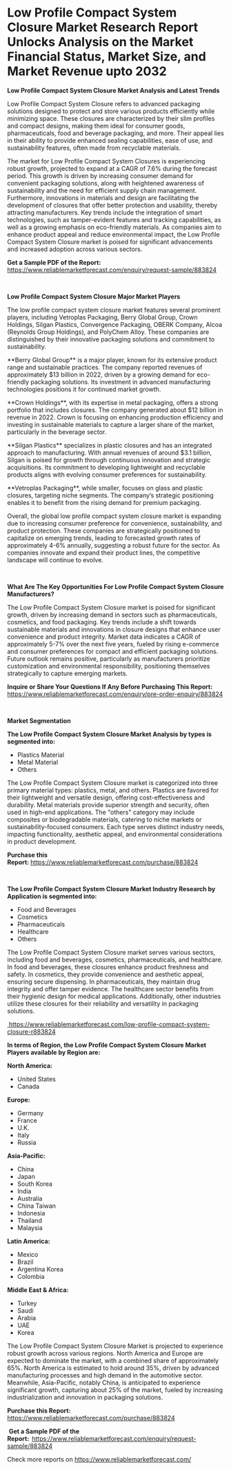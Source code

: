 <p><h1>Low Profile Compact System Closure Market Research Report Unlocks Analysis on the Market Financial Status, Market Size, and Market Revenue upto 2032</h1></p><p><strong>Low Profile Compact System Closure Market Analysis and Latest Trends</strong></p>
<p><p>Low Profile Compact System Closure refers to advanced packaging solutions designed to protect and store various products efficiently while minimizing space. These closures are characterized by their slim profiles and compact designs, making them ideal for consumer goods, pharmaceuticals, food and beverage packaging, and more. Their appeal lies in their ability to provide enhanced sealing capabilities, ease of use, and sustainability features, often made from recyclable materials.</p><p>The market for Low Profile Compact System Closures is experiencing robust growth, projected to expand at a CAGR of 7.6% during the forecast period. This growth is driven by increasing consumer demand for convenient packaging solutions, along with heightened awareness of sustainability and the need for efficient supply chain management. Furthermore, innovations in materials and design are facilitating the development of closures that offer better protection and usability, thereby attracting manufacturers. Key trends include the integration of smart technologies, such as tamper-evident features and tracking capabilities, as well as a growing emphasis on eco-friendly materials. As companies aim to enhance product appeal and reduce environmental impact, the Low Profile Compact System Closure market is poised for significant advancements and increased adoption across various sectors.</p></p>
<p><strong>Get a Sample PDF of the Report:&nbsp;</strong> <a href="https://www.reliablemarketforecast.com/enquiry/request-sample/883824?utm_campaign=3503&utm_medium=2&utm_source=Github&utm_content=ia&utm_term=02042025&utm_id=low-profile-compact-system-closure">https://www.reliablemarketforecast.com/enquiry/request-sample/883824</a></p>
<p>&nbsp;</p>
<p><strong>Low Profile Compact System Closure Major Market Players</strong></p>
<p><p>The low profile compact system closure market features several prominent players, including Vetroplas Packaging, Berry Global Group, Crown Holdings, Silgan Plastics, Convergence Packaging, OBERK Company, Alcoa (Reynolds Group Holdings), and PolyChem Alloy. These companies are distinguished by their innovative packaging solutions and commitment to sustainability.</p><p>**Berry Global Group** is a major player, known for its extensive product range and sustainable practices. The company reported revenues of approximately $13 billion in 2022, driven by a growing demand for eco-friendly packaging solutions. Its investment in advanced manufacturing technologies positions it for continued market growth.</p><p>**Crown Holdings**, with its expertise in metal packaging, offers a strong portfolio that includes closures. The company generated about $12 billion in revenue in 2022. Crown is focusing on enhancing production efficiency and investing in sustainable materials to capture a larger share of the market, particularly in the beverage sector.</p><p>**Silgan Plastics** specializes in plastic closures and has an integrated approach to manufacturing. With annual revenues of around $3.1 billion, Silgan is poised for growth through continuous innovation and strategic acquisitions. Its commitment to developing lightweight and recyclable products aligns with evolving consumer preferences for sustainability.</p><p>**Vetroplas Packaging**, while smaller, focuses on glass and plastic closures, targeting niche segments. The company’s strategic positioning enables it to benefit from the rising demand for premium packaging.</p><p>Overall, the global low profile compact system closure market is expanding due to increasing consumer preference for convenience, sustainability, and product protection. These companies are strategically positioned to capitalize on emerging trends, leading to forecasted growth rates of approximately 4-6% annually, suggesting a robust future for the sector. As companies innovate and expand their product lines, the competitive landscape will continue to evolve.</p></p>
<p>&nbsp;</p>
<p><strong>What Are The Key Opportunities For Low Profile Compact System Closure Manufacturers?</strong></p>
<p><p>The Low Profile Compact System Closure market is poised for significant growth, driven by increasing demand in sectors such as pharmaceuticals, cosmetics, and food packaging. Key trends include a shift towards sustainable materials and innovations in closure designs that enhance user convenience and product integrity. Market data indicates a CAGR of approximately 5-7% over the next five years, fueled by rising e-commerce and consumer preferences for compact and efficient packaging solutions. Future outlook remains positive, particularly as manufacturers prioritize customization and environmental responsibility, positioning themselves strategically to capture emerging markets.</p></p>
<p><strong>Inquire or Share Your Questions If Any Before Purchasing This Report:</strong> <a href="https://www.reliablemarketforecast.com/enquiry/pre-order-enquiry/883824?utm_campaign=3503&utm_medium=2&utm_source=Github&utm_content=ia&utm_term=02042025&utm_id=low-profile-compact-system-closure">https://www.reliablemarketforecast.com/enquiry/pre-order-enquiry/883824</a></p>
<p>&nbsp;</p>
<p><strong>Market Segmentation</strong></p>
<p><strong>The Low Profile Compact System Closure Market Analysis by types is segmented into:</strong></p>
<p><ul><li>Plastics Material</li><li>Metal Material</li><li>Others</li></ul></p>
<p><p>The Low Profile Compact System Closure market is categorized into three primary material types: plastics, metal, and others. Plastics are favored for their lightweight and versatile design, offering cost-effectiveness and durability. Metal materials provide superior strength and security, often used in high-end applications. The "others" category may include composites or biodegradable materials, catering to niche markets or sustainability-focused consumers. Each type serves distinct industry needs, impacting functionality, aesthetic appeal, and environmental considerations in product development.</p></p>
<p><strong>Purchase this Report:&nbsp;</strong><a href="https://www.reliablemarketforecast.com/purchase/883824?utm_campaign=3503&utm_medium=2&utm_source=Github&utm_content=ia&utm_term=02042025&utm_id=low-profile-compact-system-closure">https://www.reliablemarketforecast.com/purchase/883824</a></p>
<p>&nbsp;</p>
<p><strong>The Low Profile Compact System Closure Market Industry Research by Application is segmented into:</strong></p>
<p><ul><li>Food and Beverages</li><li>Cosmetics</li><li>Pharmaceuticals</li><li>Healthcare</li><li>Others</li></ul></p>
<p><p>The Low Profile Compact System Closure market serves various sectors, including food and beverages, cosmetics, pharmaceuticals, and healthcare. In food and beverages, these closures enhance product freshness and safety. In cosmetics, they provide convenience and aesthetic appeal, ensuring secure dispensing. In pharmaceuticals, they maintain drug integrity and offer tamper evidence. The healthcare sector benefits from their hygienic design for medical applications. Additionally, other industries utilize these closures for their reliability and versatility in packaging solutions.</p></p>
<p><a href="https://www.reliablemarketforecast.com/low-profile-compact-system-closure-r883824?utm_campaign=3503&utm_medium=2&utm_source=Github&utm_content=ia&utm_term=02042025&utm_id=low-profile-compact-system-closure">&nbsp;https://www.reliablemarketforecast.com/low-profile-compact-system-closure-r883824</a></p>
<p><strong>In terms of Region, the Low Profile Compact System Closure Market Players available by Region are:</strong></p>
<p>
    <p> <strong> North America: </strong>
        <ul>
            <li>United States</li>
            <li>Canada</li>
        </ul>
        </p> 
    <p> <strong> Europe: </strong>
        <ul>
            <li>Germany</li>
            <li>France</li>
            <li>U.K.</li>
            <li>Italy</li>
            <li>Russia</li>
        </ul>
        </p> 
    <p> <strong> Asia-Pacific: </strong>
        <ul>
            <li>China</li>
            <li>Japan</li>
            <li>South Korea</li>
            <li>India</li>
            <li>Australia</li>
            <li>China Taiwan</li>
            <li>Indonesia</li>
            <li>Thailand</li>
            <li>Malaysia</li>
        </ul>
        </p> 
    <p> <strong> Latin America: </strong>
        <ul>
            <li>Mexico</li>
            <li>Brazil</li>
            <li>Argentina Korea</li>
            <li>Colombia</li>
        </ul>
        </p> 
    <p> <strong> Middle East & Africa: </strong>
        <ul>
            <li>Turkey</li>
            <li>Saudi</li>
            <li>Arabia</li>
            <li>UAE</li>
            <li>Korea</li>
        </ul>
    </p>
    </p>
<p><p>The Low Profile Compact System Closure Market is projected to experience robust growth across various regions. North America and Europe are expected to dominate the market, with a combined share of approximately 65%. North America is estimated to hold around 35%, driven by advanced manufacturing processes and high demand in the automotive sector. Meanwhile, Asia-Pacific, notably China, is anticipated to experience significant growth, capturing about 25% of the market, fueled by increasing industrialization and innovation in packaging solutions.</p></p>
<p><strong>Purchase this Report: </strong><a href="https://www.reliablemarketforecast.com/purchase/883824?utm_campaign=3503&utm_medium=2&utm_source=Github&utm_content=ia&utm_term=02042025&utm_id=low-profile-compact-system-closure">https://www.reliablemarketforecast.com/purchase/883824</a></p>
<p>&nbsp;<strong>Get a Sample PDF of the Report:&nbsp;&nbsp;</strong><a href="https://www.reliablemarketforecast.com/enquiry/request-sample/883824?utm_campaign=3503&utm_medium=2&utm_source=Github&utm_content=ia&utm_term=02042025&utm_id=low-profile-compact-system-closure">https://www.reliablemarketforecast.com/enquiry/request-sample/883824</a></p>
<p><strong></strong></p>
<p>Check more reports on <a href="https://www.reliablemarketforecast.com/?utm_campaign=3503&utm_medium=2&utm_source=Github&utm_content=ia&utm_term=02042025&utm_id=low-profile-compact-system-closure">https://www.reliablemarketforecast.com/</a></p>